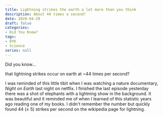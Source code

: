 ```yaml
---
title: Lightning strikes the earth a lot more than you think
description: About 44 times a second!
date: 2020-04-29
draft: false
categories:
- Did You Know?
tags:
- DYK
- Science
series: null
---
```


Did you know...

that lightning strikes occur on earth at ~44 times per second?

I was reminded of this little tibit when I was watching a nature documentary, *Night on Earth* last night on netflix. I finished the last episode yesterday there was a shot of elephants with a lightning show in the background. It was beautiful and it reminded me of when I learned of this statistic years ago reading one of my books. I didn't remember the number but quickly found 44 (± 5) strikes per second on the wikipedia page for lightning.
